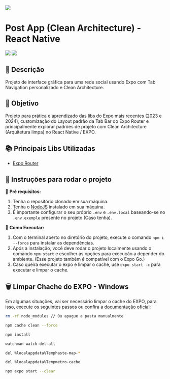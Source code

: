 ![](.github/assets/images/logo.png)

# Post App (Clean Architecture) - React Native
[![](https://img.shields.io/badge/Status-Em%20Desenvolvimento-red)](#) 
[![](https://img.shields.io/badge/Version-1.0.0-yellow)](#)

<!-- ## 📸 Preview 

<div align="center">
  <div style="display: flex; justify-content: center;">
    <img src=".github/assets/images/preview01.gif" style="height: 450px;">
  </div>
</div> -->

## 📝 Descrição

Projeto de interface gráfica para uma rede social usando Expo com Tab Navigation personalizado e Clean Architecture.

## 🚀 Objetivo

Projeto para prática e aprendizado das libs do Expo mais recentes (2023 e 2024), customização do Layout padrão da Tab Bar do Expo Router e principalmente explorar padrões de projeto com Clean Architecture (Arquitetura limpa) no React Native / EXPO.

## 📚 Principais Libs Utilizadas

- [Expo Router](https://docs.expo.dev/router/introduction/)

## 🔎 Instruções para rodar o projeto
📌 **Pré requisitos:**
1. Tenha o repositório clonado em sua máquina.
2. Tenha o [NodeJS](https://nodejs.org/) instalado em sua máquina.
3. É importante configurar o seu próprio `.env` e `.env.local` baseando-se no `.env.exemple` presente no projeto (Caso tenha).


🚩 **Como Executar:**
1. Com o terminal aberto no diretório do projeto, execute o comando `npm i --force` para instalar as dependências.
2. Após a instalação, você deve rodar o projeto localmente usando o comando `npm start` e escolher as opções para execução a depender do ambiente. (Esse projeto também é compatível com o Expo Go.)
3. Caso queira executar o expo e limpar o cache, use `expo start -c` para executar e limpar o cache.

## 🗑️ Limpar Chache do EXPO - Windows
Em algumas situações, vai ser necessário limpar o cache do EXPO, para isso, execute os seguintes passos ou confira a [documentação oficial](https://docs.expo.dev/troubleshooting/clear-cache-windows/):

```bash
rm -rf node_modules // Ou apague a pasta manualmente

npm cache clean --force

npm install

watchman watch-del-all

del %localappdata%Temphaste-map-*

del %localappdata%Tempmetro-cache

npx expo start --clear
```
<!-- 
## 📸 Preview das Telas

<div align="center">
  <div style="display: flex; justify-content: center; flex-wrap: wrap; gap: 8px;">
    <img src=".github/assets/images/preview01.png" style="height: 420px;">
    <img src=".github/assets/images/preview02.png" style="height: 420px;">
  </div>
</div> -->
